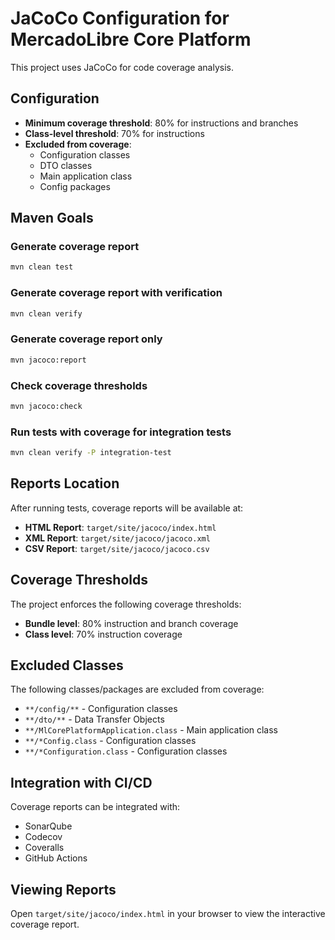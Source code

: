 # JaCoCo Configuration for MercadoLibre Core Platform

This project uses JaCoCo for code coverage analysis.

## Configuration

- **Minimum coverage threshold**: 80% for instructions and branches
- **Class-level threshold**: 70% for instructions
- **Excluded from coverage**:
  - Configuration classes
  - DTO classes  
  - Main application class
  - Config packages

## Maven Goals

### Generate coverage report
```bash
mvn clean test
```

### Generate coverage report with verification
```bash
mvn clean verify
```

### Generate coverage report only
```bash
mvn jacoco:report
```

### Check coverage thresholds
```bash
mvn jacoco:check
```

### Run tests with coverage for integration tests
```bash
mvn clean verify -P integration-test
```

## Reports Location

After running tests, coverage reports will be available at:
- **HTML Report**: `target/site/jacoco/index.html`
- **XML Report**: `target/site/jacoco/jacoco.xml`
- **CSV Report**: `target/site/jacoco/jacoco.csv`

## Coverage Thresholds

The project enforces the following coverage thresholds:
- **Bundle level**: 80% instruction and branch coverage
- **Class level**: 70% instruction coverage

## Excluded Classes

The following classes/packages are excluded from coverage:
- `**/config/**` - Configuration classes
- `**/dto/**` - Data Transfer Objects
- `**/MlCorePlatformApplication.class` - Main application class
- `**/*Config.class` - Configuration classes
- `**/*Configuration.class` - Configuration classes

## Integration with CI/CD

Coverage reports can be integrated with:
- SonarQube
- Codecov
- Coveralls
- GitHub Actions

## Viewing Reports

Open `target/site/jacoco/index.html` in your browser to view the interactive coverage report.
